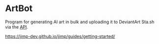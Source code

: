 # ArtBot
Program for generating AI art in bulk and uploading it to DeviantArt Sta.sh via the [API](https://www.deviantart.com/developers/http/v1/20240701/stash_submit/0f1832daa6b58a05841ec6058520c4f3).

https://jimp-dev.github.io/jimp/guides/getting-started/
